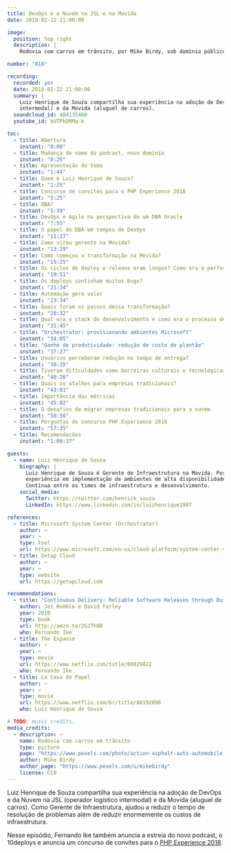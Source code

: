 ```yaml
---
title: DevOps e a Nuvem na JSL e na Movida
date: 2018-02-22 21:00:00

image:
  position: top right
  description: |
    Rodovia com carros em trânsito, por Mike Birdy, sob domínio público.

number: "018"

recording:
  recorded: yes
  date: 2018-02-22 21:00:00
  summary: |
    Luiz Henrique de Souza compartilha sua experiência na adoção de DevOps e da Nuvem na JSL (operador logístico
    intermodal) e da Movida (aluguel de carros).
  soundcloud_id: 404135460
  youtube_id: bUTPkDRMq-k

toc:
  - title: Abertura
    instant: "0:00"
  - title: Mudança de nome do podcast, novo domínio
    instant: "0:25"
  - title: Apresentação do tema
    instant: "1:44"
  - title: Quem é Luiz Henrique de Souza?
    instant: "2:25"
  - title: Concurso de convites para o PHP Experience 2018
    instant: "5:25"
  - title: DBA?
    instant: "5:39"
  - title: DevOps e Agile na perspectiva de um DBA Oracle
    instant: "7:55"
  - title: O papel do DBA em tempos de DevOps
    instant: "11:27"
  - title: Como virou gerente na Movida?
    instant: "13:29"
  - title: Como começou a transformação na Movida?
    instant: "15:25"
  - title: Os ciclos de deploy e release eram longos? Como era a performance antes das mudanças?
    instant: "19:51"
  - title: Os deploys continham muitos bugs?
    instant: "21:34"
  - title: Automação gera valor
    instant: "23:34"
  - title: Quais foram os passos dessa transformação?
    instant: "28:32"
  - title: Qual era o stack de desenvolvimento e como era o processo de deploy?
    instant: "31:45"
  - title: "Orchestrator: provisionando ambientes Microsoft"
    instant: "34:05"
  - title: "Ganho de produtividade: redução de custo de plantão"
    instant: "37:27"
  - title: Usuários perceberam redução no tempo de entrega?
    instant: "38:35"
  - title: Tiveram dificuldades como barreiras culturais e tecnológicas?
    instant: "40:26"
  - title: Quais os atalhos para empresas tradicionais?
    instant: "43:01"
  - title: Importância das métricas
    instant: "45:02"
  - title: O desafios de migrar empresas tradicionais para a nuvem
    instant: "50:56"
  - title: Perguntas do concurso PHP Experience 2018
    instant: "57:35"
  - title: Recomendações
    instant: "1:00:37"

guests:
  - name: Luiz Henrique de Souza
    biography: |
      Luiz Henrique de Souza é Gerente de Infraestrutura na Movida. Possui mais de 10 anos de experiência em TI, com vasta
      experiência em implementação de ambientes de alta disponibilidade, utilizando práticas DevOps com Integração
      Contínua entre os times de infraestrutura e desenvolvimento.
    social_media:
      Twitter: https://twitter.com/henrick_souza
      LinkedIn: https://www.linkedin.com/in/luizhenrique1987

references:
  - title: Microsoft System Center (Orchestrator)
    author: ~
    year: ~
    type: tool
    url: https://www.microsoft.com/en-us/cloud-platform/system-center-solutions
  - title: Getup Cloud
    author: ~
    year: ~
    type: website
    url: https://getupcloud.com

recommendations:
  - title: "Continuous Delivery: Reliable Software Releases through Build, Test, and Deployment Automation"
    author: Jez Humble e David Farley
    year: 2010
    type: book
    url: http://amzn.to/2GJ7hOB
    who: Fernando Ike
  - title: The Expanse
    author: ~
    year: ~
    type: movie
    url: https://www.netflix.com/title/80029822
    who: Fernando Ike
  - title: La Casa de Papel
    author: ~
    year: ~
    type: movie
    url: https://www.netflix.com/br/title/80192098
    who: Luiz Henrique de Souza

# TODO: music credits.
media_credits:
  - description: ~
    name: Rodovia com carros em trânsito
    type: picture
    page: "https://www.pexels.com/photo/action-asphalt-auto-automobile-170286"
    author: Mike Birdy
    author_page: "https://www.pexels.com/u/mikebirdy"
    license: CC0
---
```


Luiz Henrique de Souza compartilha sua experiência na adoção de DevOps e da Nuvem na JSL (operador logístico intermodal)
e da Movida (aluguel de carros). Como Gerente de Infraestrutura, ajudou a reduzir o tempo de resolução de problemas além
de reduzir enormemente os custos de infraestrutura.

Nesse episódio, Fernando Ike também anuncia a estreia do novo podcast, o 10deploys e anuncia um concurso de convites
para o [PHP Experience 2018][#phpexperience-2018].

[#phpexperience-2018]: https://eventos.imasters.com.br/phpexperience
